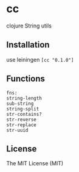 # cc

clojure String utils

## Installation

use leiningen `[cc "0.1.0"]`

## Functions
	fns:
	string-length
	sub-string
	string-split
	str-contains?
	str-reverse
	str-replace
	str-uuid

## License

The MIT License (MIT)